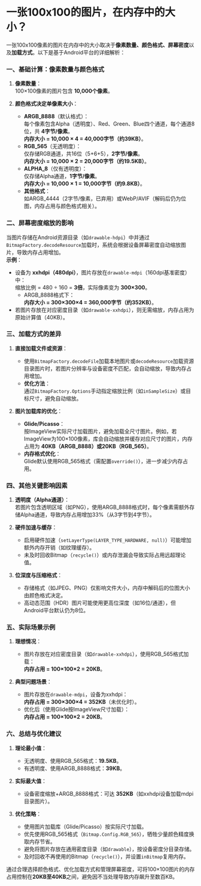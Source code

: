 # 一张100x100的图片，在内存中的大小？

一张100x100像素的图片在内存中的大小取决于**像素数量、颜色格式、屏幕密度**以及**加载方式**。以下是基于Android平台的详细解析：

### 一、基础计算：像素数量与颜色格式
1. **像素数量**：  
   100×100像素的图片包含 **10,000个像素**。

2. **颜色格式决定单像素大小**：  
   - **ARGB_8888**（默认格式）：  
     每个像素包含Alpha（透明度）、Red、Green、Blue四个通道，每个通道8位，共 **4字节/像素**。  
     **内存大小 = 10,000 × 4 = 40,000字节（约39KB）**。  
   - **RGB_565**（无透明度）：  
     仅存储RGB通道，共16位（5+6+5），**2字节/像素**。  
     **内存大小 = 10,000 × 2 = 20,000字节（约19.5KB）**。  
   - **ALPHA_8**（仅有透明度）：  
     仅存储Alpha通道，**1字节/像素**。  
     **内存大小 = 10,000 × 1 = 10,000字节（约9.8KB）**。  
   - **其他格式**：  
     如ARGB_4444（2字节/像素，已弃用）或WebP/AVIF（解码后仍为位图，内存占用与颜色格式相关）。

### 二、屏幕密度缩放的影响
当图片存储在Android资源目录（如`drawable-hdpi`）中并通过`BitmapFactory.decodeResource`加载时，系统会根据设备屏幕密度自动缩放图片，导致内存占用增加。  
**示例**：  
- 设备为 **xxhdpi（480dpi）**，图片存放在`drawable-mdpi`（160dpi基准密度）中：  
  缩放比例 = 480 ÷ 160 = **3倍**，实际像素变为 **300×300**。  
  - ARGB_8888格式下：  
    **内存大小 = 300×300×4 = 360,000字节（约352KB）**。  
- 若图片存放在对应密度目录（如`drawable-xxhdpi`），则无需缩放，内存占用为原始计算值（40KB）。

### 三、加载方式的差异
1. **直接加载文件或资源**：  
   - 使用`BitmapFactory.decodeFile`加载本地图片或`decodeResource`加载资源目录图片时，若图片分辨率与设备密度不匹配，会自动缩放，导致内存占用增加。  
   - **优化方法**：  
     通过`BitmapFactory.Options`手动指定缩放比例（如`inSampleSize`）或目标尺寸，避免自动缩放。

2. **图片加载库的优化**：  
   - **Glide/Picasso**：  
     按ImageView实际尺寸加载图片，避免加载全尺寸图片。例如，若ImageView为100×100像素，库会自动缩放并缓存对应尺寸的图片，内存占用为 **40KB（ARGB_8888）或20KB（RGB_565）**。  
   - **内存格式优化**：  
     Glide默认使用RGB_565格式（需配置`override()`），进一步减少内存占用。

### 四、其他关键影响因素
1. **透明度（Alpha通道）**：  
   若图片包含透明区域（如PNG），使用ARGB_8888格式时，每个像素需额外存储Alpha通道，导致内存占用增加33%（从3字节到4字节）。

2. **硬件加速与缓存**：  
   - 启用硬件加速（`setLayerType(LAYER_TYPE_HARDWARE, null)`）可能增加额外内存开销（如纹理缓存）。  
   - 未及时回收Bitmap（`recycle()`）或内存泄漏会导致实际占用远超理论值。

3. **位深度与压缩格式**：  
   - 存储格式（如JPEG、PNG）仅影响文件大小，内存中解码后的位图大小由颜色格式决定。  
   - 高动态范围（HDR）图片可能使用更高位深度（如16位/通道），但Android平台默认仍为8位。

### 五、实际场景示例
1. **理想情况**：  
   - 图片存放在对应密度目录（如`drawable-xxhdpi`），使用RGB_565格式加载：  
     **内存占用 = 100×100×2 = 20KB**。

2. **典型问题场景**：  
   - 图片存放在`drawable-mdpi`，设备为xxhdpi：  
     **内存占用 = 300×300×4 = 352KB**（未优化时）。  
   - 优化后（使用Glide按ImageView尺寸加载）：  
     **内存占用 = 100×100×2 = 20KB**。

### 六、总结与优化建议
1. **理论最小值**：  
   - 无透明度、使用RGB_565格式：**19.5KB**。  
   - 有透明度、使用ARGB_8888格式：**39KB**。

2. **实际最大值**：  
   - 设备密度缩放+ARGB_8888格式：可达 **352KB**（如xxhdpi设备加载mdpi目录图片）。

3. **优化策略**：  
   - 使用图片加载库（Glide/Picasso）按实际尺寸加载。  
   - 优先使用RGB_565格式（`Bitmap.Config.RGB_565`），牺牲少量颜色精度换取内存节省。  
   - 避免将图片存放在通用密度目录（如`drawable`），按设备密度分目录存储。  
   - 及时回收不再使用的Bitmap（`recycle()`），并设置`inBitmap`复用内存。

通过合理选择颜色格式、优化加载方式和管理屏幕密度，可将100×100图片的内存占用控制在**20KB至40KB**之间，避免因不当处理导致内存飙升至数百KB。